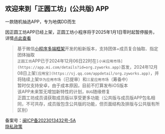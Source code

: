 ## 欢迎来到「正圆工坊」(公共版) APP

一款随机抽选APP，专为地偶DD而生  

<span color="#fa5151">因正圆工坊APP已经上架，正圆工坊小程序将于2025年1月1日零时起暂停服务，详情</span>[点此查看](https://mp.weixin.qq.com/s/HWV7Sth3AAmrq3ZeD0IKEA)  

> 基于微信[小程序多端框架](https://developers.weixin.qq.com/miniprogram/dev/platform-capabilities/miniapp/intro/)开发的船新版本，支持团体+成员复合抽取、指定团体抽取  
> `正圆工坊`APP已于2024年12月06日22时在`[小米应用市场](https://app.mi.com/details?id=org.zyworks.app)`首发，2024年12月08日上架`[应用宝](https://sj.qq.com/appdetail/org.zyworks.app)`，并将陆续上架`华为应用市场`（已提审）和`三星应用市场`（筹备中）  
> 暂时仅支持安卓，由于成本原因，目前不打算发布iOS版本  
> 该APP未来暂无增加新特性的计划，`BUG`随缘修复  
> 正圆工坊成员请获取成员版以享受更多功能（公共版与成员版APP包名相同，不可共存，成员版包含公共版的功能，但页面结构及排版与公共版有所区别）  

备案号：[闽ICP备2023013432号-5A](https://beian.miit.gov.cn)  
[隐私政策](https://www.zyworks.org.cn/private.html)
